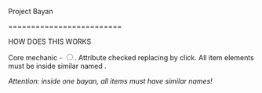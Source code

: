 Project Bayan

=========================

HOW DOES THIS WORKS

Core mechanic - <input type="radio">. Attribute checked replacing by click. All item elements must be inside similar named <label>.

*Attention: inside one bayan, all items must have similar names!*